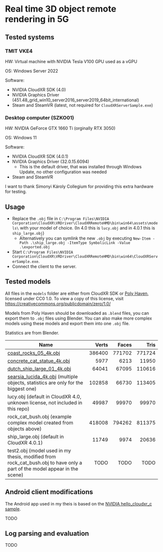 # Real time 3D object remote rendering in 5G

## Tested systems

### TMIT VKE4

HW: Virtual machine with NVIDIA Tesla V100 GPU used as a vGPU

OS: Windows Server 2022

Software:

- NVIDIA CloudXR SDK (4.0)
- NVIDIA Graphics Driver (451.48_grid_win10_server2016_server2019_64bit_international)
- Steam and SteamVR (latest, not required for `CloudXRServerSample.exe`)

### Desktop computer (SZKO01)

HW: NVIDIA GeForce GTX 1660 Ti (orginally RTX 3050)

OS: Windows 11

Software:

- NVIDIA CloudXR SDK (4.0.1)
- NVIDIA Graphics Driver (32.0.15.6094)
  - This is the default driver, that was installed through Windows Update, no other configuration was needed
- Steam and SteamVR

I want to thank Simonyi Károly Collegium for providing this extra hardware for testing.

## Usage

- Replace the `.obj` file in `C:\Program Files\NVIDIA Corporation\CloudXR\VRDriver\CloudXRRemoteHMD\bin\win64\assets\models\` with your model of choice. (In 4.0 this is `lucy.obj` and in 4.0.1 this is `ship_large.obj`)
  - Alternatively you can symlink the new `.obj` by executing `New-Item -Path .\ship_large.obj -ItemType SymbolicLink -Value .\exported.obj`
- Start `C:\Program Files\NVIDIA Corporation\CloudXR\VRDriver\CloudXRRemoteHMD\bin\win64\CloudXRServerSample.exe`.
- Connect the client to the server.

## Tested models

All files in the `models` folder are either from CloudXR SDK or [Poly Haven](https://polyhaven.com/models), licensed under CC0 1.0. To view a copy of this license, visit <https://creativecommons.org/publicdomain/zero/1.0/>

Models from Poly Haven should be downloaded as `.blend` files, you can export them to `.obj` files using Blender.
You can also make more complex models using these models and export them into one `.obj` file.

Statistics are from Blender.

| Name | Verts | Faces | Tris |
| ---- | ----: | ----: | ---: |
| [coast_rocks_05_4k.obj](https://polyhaven.com/a/coast_rocks_05) | 386400 | 771702 | 771724 |
| [concrete_cat_statue_4k.obj](https://polyhaven.com/a/concrete_cat_statue) | 5977 | 6213 | 11950 |
| [dutch_ship_large_01_4k.obj](https://polyhaven.com/a/dutch_ship_large_01) | 64041 | 67095 | 110616 |
| [searsia_lucida_4k.obj](https://polyhaven.com/a/searsia_lucida) (multiple objects, statistics are only for the biggest one) | 102858 | 66730 | 113405 |
| lucy.obj (default in CloudXR 4.0, unknown license, not included in this repo) | 49987 | 99970 | 99970 |
| rock_cat_bush.obj (example complex model created from objects above) | 418008 | 794262 | 811375 |
| ship_large.obj (default in CloudXR 4.0.1) | 11749 | 9974 | 20636 |
| test2.obj (model used in my thesis, modified from rock_cat_bush.obj to have only a part of the model appear in the scene) | TODO | TODO | TODO |

## Android client modifications

The Android app used in my theis is based on the [NVIDIA hello_cloudxr_c sample](https://github.com/NVIDIA/cloudxr-arcore/tree/master/arcore-android-sdk/samples/hello_cloudxr_c).

TODO

## Log parsing and evaluation

TODO